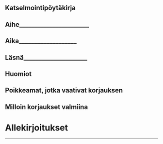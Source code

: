 ## Katselmointipöytäkirja


## Aihe_______________________

## Aika___________________

## Läsnä_____________________


## Huomiot




## Poikkeamat, jotka vaativat korjauksen




## Milloin korjaukset valmiina



# Allekirjoitukset

______________________ _______________________ __________________________
